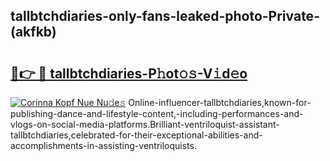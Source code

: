 ## tallbtchdiaries-only-fans​-leaked-photo​-Private-(akfkb)


# <h2><a href="https://mediaupload.pro?title=tallbtchdiaries&ref=git">🔗👉 🔴 tallbtchdiaries-P𝚑ot𝚘𝚜-V𝚒d𝚎o</a></h2>

[![Corinna Kopf Nue Nu𝚍e𝚜](https://i.imgur.com/0qMVB7G.gif)](https://mediaupload.pro?title=tallbtchdiaries&ref=git)
Online-influencer-tallbtchdiaries,known-for-publishing-dance-and-lifestyle-content,-including-performances-and-vlogs-on-social-media-platforms.Brilliant-ventriloquist-assistant-tallbtchdiaries,celebrated-for-their-exceptional-abilities-and-accomplishments-in-assisting-ventriloquists.  